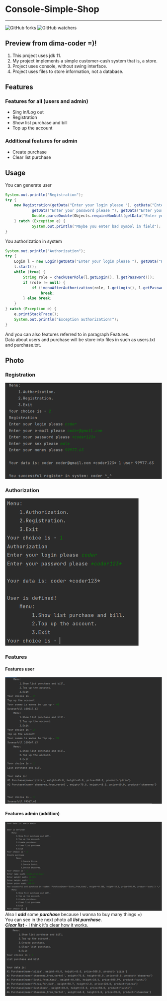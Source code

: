 # Console-Simple-Shop
___
![GitHub forks](https://img.shields.io/github/forks/Lazyness/Console-Simple-Shop?logo=GitHub&style=flat-square)
![GitHub watchers](https://img.shields.io/github/watchers/Lazyness/Console-Simple-Shop?style=social)
## Preview from dima-coder =)!
1. This project uses jdk 11.
2. My project implements a simple customer-cash system that is, a store.
3. Project uses console, without swing interface.
4. Project uses files to store information, not a database.

## Features
### Features for all (users and admin)
- Sing in/Log out
- Registration
- Show list purchase and bill
- Top up the account

### Additional features for admin
- Create purchase
- Clear list purchase

## Usage
You can generate user
```java
System.out.println("Registration");
try {
    new Registration(getData("Enter your login please "), getData("Enter your e-mail please "),
            getData("Enter your password please "), getData("Enter your sex please "),
            Double.parseDouble(Objects.requireNonNull(getData("Enter your money please ")))).start();
    } catch (Exception e) {
            System.out.println("Maybe you enter bad symbol in field");
}
```
You authorization in system
```java
System.out.println("Authorization");
try {
    Login l = new Login(getData("Enter your login please "), getData("Enter your password please "));
    l.start();
    while (true) {
        String role = checkUserRole(l.getLogin(), l.getPassword());
        if (role != null) {
            if (!menuAfterAuthorization(role, l.getLogin(), l.getPassword(), checkUserMoney(l.getLogin(), l.getPassword())))
                break;
        } else break;
    }
} catch (Exception e) {
    e.printStackTrace();
    System.out.println("Exception authorization!");
}
```
And you can also features referred to in paragraph Features.
<br>Data about users and purchase will be store into files in such as users.txt 
and purchase.txt.

## Photo
### Registration
![img_1.png](photos/img_1.png)
### Authorization
![img_2.png](photos/img_2.png)
### Features
#### Features user
![img_3.png](photos/img_3.png)
#### Features admin (addition)
![img_4.png](photos/img_4.png)
Also I ***add*** some ***purchase*** because I wanna to buy many things =)
<br>You can see in the next photo all ***list purchase***. 
<br>***Clear list*** - I think it's clear how it works.
![img_5.png](photos/img_5.png)
